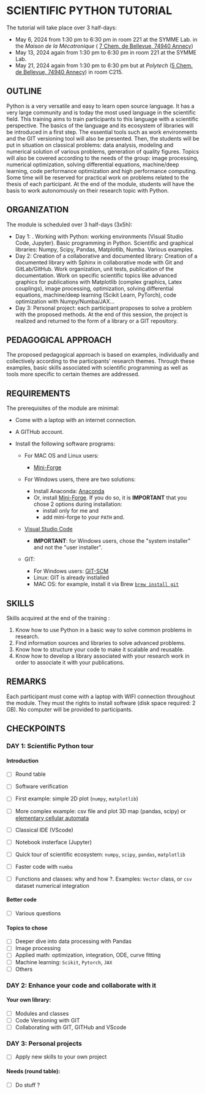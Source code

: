 # SCIENTIFIC PYTHON TUTORIAL

The tutorial will take place over 3 half-days:
* May 6, 2024 from 1:30 pm to 6:30 pm in room 221 at the SYMME Lab. in the *Maison de la Mécatronique* ( [7 Chem. de Bellevue, 74940 Annecy](https://maps.app.goo.gl/pW6QkaZcSLW72Jx4A))
* May 13, 2024 again from 1:30 pm to 6:30 pm in room 221 at the SYMME Lab.
* May 21, 2024 again from 1:30 pm to 6:30 pm but at *Polytech* ([5 Chem. de Bellevue, 74940 Annecy](https://maps.app.goo.gl/U29SYPAuPtHFhmMY9)) in room C215.

## OUTLINE

Python is a very versatile and easy to learn open source language. It has a very large community and is today the most used language in the scientific field. This training aims to train participants to this language with a scientific perspective. The basics of the language and its ecosystem of libraries will be introduced in a first step. The essential tools such as work environments and the GIT versioning tool will also be presented. Then, the students will be put in situation on classical problems: data analysis, modeling and numerical solution of various problems, generation of quality figures. Topics will also be covered according to the needs of the group: image processing, numerical optimization, solving differential equations, machine/deep learning, code performance optimization and high performance computing. Some time will be reserved for practical work on problems related to the thesis of each participant. At the end of the module, students will have the basis to work autonomously on their research topic with Python.



## ORGANIZATION

The module is scheduled over 3 half-days (3x5h):

* Day 1: . Working with Python: working environments (Visual Studio Code, Jupyter). Basic programming in Python. Scientific and graphical libraries: Numpy, Scipy, Pandas, Matplotlib, Numba. Various examples.
* Day 2:  Creation of a collaborative and documented library: Creation of a documented library with Sphinx in collaborative mode with Git and GitLab/GitHub. Work organization, unit tests, publication of the documentation. Work on specific scientific topics like advanced graphics for publications with Matplotlib (complex graphics, Latex couplings), image processing, optimization, solving differential equations, machine/deep learning (Scikit Learn, PyTorch), code optimization with Numpy/Numba/JAX...
* Day 3: Personal project: each participant proposes to solve a problem with the proposed methods. At the end of this session, the project is realized and returned to the form of a library or a GIT repository.


## PEDAGOGICAL APPROACH

The proposed pedagogical approach is based on examples, individually and collectively according to the participants' research themes. Through these examples, basic skills associated with scientific programming as well as tools more specific to certain themes are addressed.

## REQUIREMENTS

The prerequisites of the module are minimal:

- Come with a laptop with an internet connection.
- A GITHub account.

- Install the following software programs:
    -  For MAC OS and Linux users:

        - [Mini-Forge](https://github.com/conda-forge/miniforge?tab=readme-ov-file#download)
  
    - For Windows users, there are two solutions:
        - Install Anaconda: [Anaconda](https://www.anaconda.com/download)
        - Or, install [Mini-Forge](https://github.com/conda-forge/miniforge?tab=readme-ov-file#download). If you do so, it is **IMPORTANT** that you chose 2 options during installation: 
            - install only for me and
            - add mini-forge to your `PATH` and.

    - [Visual Studio Code](https://code.visualstudio.com/download)
        - **IMPORTANT**: for Windows users, chose the "system installer" and not the "user installer".
    - GIT: 
        - For Windows users: [GIT-SCM](https://git-scm.com/downloads)
        - Linux: GIT is already instlalled
        - MAC OS: for example, install it via Brew  [`brew install git`](https://formulae.brew.sh/formula/git)



## SKILLS

Skills acquired at the end of the training :

1. Know how to use Python in a basic way to solve common problems in research.
2. Find information sources and libraries to solve advanced problems.
3. Know how to structure your code to make it scalable and reusable.
4. Know how to develop a library associated with your research work in order to associate it with your publications.

## REMARKS

Each participant must come with a laptop with WIFI connection throughout the module. They must the rights to install software (disk space required: 2 GB). No computer will be provided to participants.

## CHECKPOINTS

### DAY 1: Scientific Python tour

#### Introduction

- [ ] Round table
- [ ] Software verification
- [ ] First example: simple 2D plot (`numpy`, `matplotlib`)
- [ ] More complex example: csv file and plot 3D map (pandas, scipy) or [elementary cellular automata](https://en.wikipedia.org/wiki/Elementary_cellular_automaton)
- [ ] Classical IDE (VScode)
- [ ] Notebook insterface (Jupyter) 
- [ ] Quick tour of scientific ecosystem: `numpy`, `scipy`, `pandas`, `matplotlib`
- [ ] Faster code with `numba`
- [ ] Functions and classes: why and how ?. Examples: `Vector` class, or `csv` dataset numerical integration


#### Better code

- [ ] Various questions 


#### Topics to chose

- [ ] Deeper dive into data processing with Pandas
- [ ] Image processing
- [ ] Applied math: optimization, integration, ODE, curve fitting
- [ ] Machine learning: `Scikit`, `Pytorch`, `JAX`
- [ ] Others

### DAY 2: Enhance your code and collaborate with it

#### Your own library:

- [ ] Modules and classes
- [ ] Code Versioning with GIT
- [ ] Collaborating with GIT, GITHub and VScode

### DAY 3: Personal projects

- [ ] Apply new skills to your own project



#### Needs (round table):

- [ ] Do stuff ?



